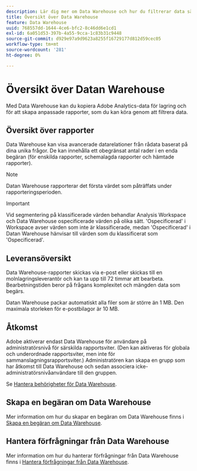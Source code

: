 ```yaml
---
description: Lär dig mer om Data Warehouse och hur du filtrerar data så att du kan skapa och köra anpassade rapporter.
title: Översikt över Data Warehouse
feature: Data Warehouse
uuid: 768557dd-1644-4ce6-bfc2-8c46dd6e1cd1
exl-id: 6a051d53-397b-4a55-9cca-1c83b31c9448
source-git-commit: d929e97a9d9623a8255f16729177d812d59cec05
workflow-type: tm+mt
source-wordcount: '281'
ht-degree: 0%

---
```


# Översikt över Datan Warehouse

Med Data Warehouse kan du kopiera Adobe Analytics-data för lagring och för att skapa anpassade rapporter, som du kan köra genom att filtrera data.

## Översikt över rapporter

Data Warehouse kan visa avancerade datarelationer från rådata baserat på dina unika frågor. De kan innehålla ett obegränsat antal rader i en enda begäran (för enskilda rapporter, schemalagda rapporter och hämtade rapporter).

>[!NOTE]
>
>Datan Warehouse rapporterar det första värdet som påträffats under rapporteringsperioden.

>[!IMPORTANT]
>
>Vid segmentering på klassificerade värden behandlar Analysis Workspace och Data Warehouse ospecificerade värden på olika sätt. &#39;Ospecificerad&#39; i Workspace avser värden som inte är klassificerade, medan &#39;Ospecificerad&#39; i Datan Warehouse hänvisar till värden som du klassificerat som &#39;Ospecificerad&#39;.

## Leveransöversikt

Data Warehouse-rapporter skickas via e-post eller skickas till en molnlagringsleverantör och kan ta upp till 72 timmar att bearbeta. Bearbetningstiden beror på frågans komplexitet och mängden data som begärs.

Datan Warehouse packar automatiskt alla filer som är större än 1 MB. Den maximala storleken för e-postbilagor är 10 MB.

## Åtkomst

Adobe aktiverar endast Data Warehouse för användare på administratörsnivå för särskilda rapportsviter. (Den kan aktiveras för globala och underordnade rapportsviter, men inte för sammanslagningsrapportsviter.) Administratören kan skapa en grupp som har åtkomst till Data Warehouse och sedan associera icke-administratörsnivåanvändare till den gruppen.

Se [Hantera behörigheter för Data Warehouse](/help/export/data-warehouse/t-dw-group.md).

## Skapa en begäran om Data Warehouse

Mer information om hur du skapar en begäran om Data Warehouse finns i [Skapa en begäran om Data Warehouse](/help/export/data-warehouse/create-request/t-dw-create-request.md).

## Hantera förfrågningar från Data Warehouse

Mer information om hur du hanterar förfrågningar från Data Warehouse finns i [Hantera förfrågningar från Data Warehouse](/help/export/data-warehouse/data-warehouse-requests-manage.md).

